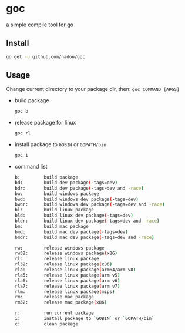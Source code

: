 # goc

a simple compile tool for go

## Install

```bash
go get -u github.com/nadoo/goc
```

## Usage

Change current directory to your package dir, then: `goc COMMAND [ARGS]`

- build package
    ```bash
    goc b
    ```

- release package for linux
    ```bash
    goc rl
    ```

- install package to `GOBIN` or `GOPATH/bin`
    ```bash
    goc i
    ```

- command list
    ```bash
    b:         build package
    bd:        build dev package(-tags=dev)
    bdr:       build dev package(-tags=dev and -race)
    bw:        build windows package
    bwd:       build windows dev package(-tags=dev)
    bwdr:      build windows dev package(-tags=dev and -race)
    bl:        build linux package
    bld:       build linux dev package(-tags=dev)
    bldr:      build linux dev package(-tags=dev and -race)
    bm:        build mac package
    bmd:       build mac dev package(-tags=dev)
    bmdr:      build mac dev package(-tags=dev and -race)

    rw:        release windows package
    rw32:      release windows package(x86)
    rl:        release linux package
    rl32:      release linux package(x86)
    rla:       release linux package(arm64/arm v8)
    rla5:      release linux package(arm v5)
    rla6:      release linux package(arm v6)
    rla7:      release linux package(arm v7)
    rlm:       release linux package(mips)
    rm:        release mac package
    rm32:      release mac package(x86)

    r:         run current package
    i:         install package to `GOBIN` or `GOPATH/bin`
    c:         clean package
    ```